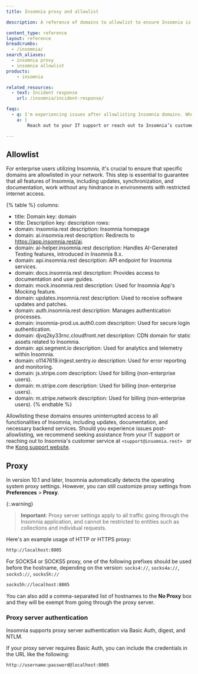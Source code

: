 ```yaml
---
title: Insomnia proxy and allowlist

description: A reference of domains to allowlist to ensure Insomnia is operating correctly within your organization.

content_type: reference
layout: reference
breadcrumbs: 
  - /insomnia/
search_aliases:
  - insomnia proxy
  - insomnia allowlist
products:
    - insomnia

related_resources:
  - text: Incident response
    url: /insomnia/incident-response/

faqs:
  - q: I'm experiencing issues after allowlisting Insomnia domains. Who can I reach out to for help?
    a: |
        Reach out to your IT support or reach out to Insomnia’s customer service at support@insomnia.rest or [https://support.konghq.com/support/s/](https://support.konghq.com/support/s/).

---
```


## Allowlist

For enterprise users utilizing Insomnia, it's crucial to ensure that specific domains are allowlisted in your network. This step is essential to guarantee that all features of Insomnia, including updates, synchronization, and documentation, work without any hindrance in environments with restricted internet access.

{% table %}
columns:
  - title: Domain
    key: domain
  - title: Description
    key: description
rows:
  - domain: insomnia.rest
    description: Insomnia homepage
  - domain: ai.insomnia.rest
    description: Redirects to https://app.insomnia.rest/ai.
  - domain: ai-helper.insomnia.rest
    description: Handles AI-Generated Testing features, introduced in Insomnia 8.x.
  - domain: api.insomnia.rest
    description: API endpoint for Insomnia services.
  - domain: docs.insomnia.rest
    description: Provides access to documentation and user guides.
  - domain: mock.insomnia.rest
    description: Used for Insomnia App's Mocking feature.
  - domain: updates.insomnia.rest
    description: Used to receive software updates and patches.
  - domain: auth.insomnia.rest
    description: Manages authentication processes.
  - domain: insomnia-prod.us.auth0.com
    description: Used for secure login authentication.
  - domain: djvq2ky33rnc.cloudfront.net
    description: CDN domain for static assets related to Insomnia.
  - domain: api.segment.io
    description: Used for analytics and telemetry within Insomnia.
  - domain: o1147619.ingest.sentry.io
    description: Used for error reporting and monitoring.
  - domain: js.stripe.com
    description: Used for billing (non-enterprise users).
  - domain: m.stripe.com
    description: Used for billing (non-enterprise users).
  - domain: m.stripe.network
    description: Used for billing (non-enterprise users).
{% endtable %}


Allowlisting these domains ensures uninterrupted access to all functionalities of Insomnia, including updates, documentation, and necessary backend services. Should you experience issues post-allowlisting, we recommend seeking assistance from your IT support or reaching out to Insomnia's customer service at `<support@insomnia.rest> ` or 
 the [Kong support website](https://support.konghq.com/support/s/).

## Proxy

In version 10.1 and later, Insomnia automatically detects the operating system proxy settings. However, you can still customize proxy settings from **Preferences** > **Proxy**.

{:.warning}
> **Important**: Proxy server settings apply to all traffic going through the Insomnia application, and cannot be restricted to entities such as collections and individual requests.

Here's an example usage of HTTP or HTTPS proxy:

```bash
http://localhost:8005
```

For SOCKS4 or SOCKS5 proxy, one of the following prefixes should be used before the hostname, depending on the version: `socks4://`, `socks4a://`, `socks5://`, `socks5h://`

```bash
socks5h://localhost:8005
```

You can also add a comma-separated list of hostnames to the **No Proxy** box and they will be exempt from going through the proxy server.

### Proxy server authentication

Insomnia supports proxy server authentication via Basic Auth, digest, and NTLM.

If your proxy server requires Basic Auth, you can include the credentials in the URL like the following:

```bash
http://username:password@localhost:8005
```
